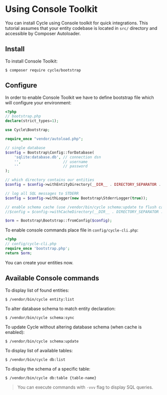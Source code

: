 # Using Console Toolkit
You can install Cycle using Console toolkit for quick integrations. This tutorial assumes that your entity codebase is located in 
`src/` directory and accessible by Composer Autoloader.

## Install
To install Console Toolkit:

```
$ composer require cycle/bootstrap
```

## Configure
In order to enable Console Toolkit we have to define bootstrap file which will configure your environment:

```php
<?php
// bootstrap.php
declare(strict_types=1);

use Cycle\Bootstrap;

require_once "vendor/autoload.php";

// single database
$config = Bootstrap\Config::forDatabase(
    'sqlite:database.db', // connection dsn
    '',                   // username
    ''                    // password
);

// which directory contains our entities
$config = $config->withEntityDirectory(__DIR__ . DIRECTORY_SEPARATOR . 'src');

// log all SQL messages to STDERR
$config = $config->withLogger(new Bootstrap\StderrLogger(true));

// enable schema cache (use /vendor/bin/cycle schema:update to flush cache), keep commented to disable caching
//$config = $config->withCacheDirectory(__DIR__ . DIRECTORY_SEPARATOR . 'cache');

$orm = Bootstrap\Bootstrap::fromConfig($config);
```

To enable console commands place file in `config/cycle-cli.php`:

```php
<?php
// config/cycle-cli.php
require_once 'bootstrap.php';
return $orm;
```

You can create your entities now.

## Available Console commands
To display list of found entities:

```
$ /vendor/bin/cycle entity:list
```

To alter database schema to match entity declaration:

```
$ /vendor/bin/cycle schema:sync
```

To update Cycle without altering database schema (when cache is enabled):

```
$ /vendor/bin/cycle schema:update
```

To display list of available tables:
```
$ /vendor/bin/cycle db:list
```

To display the schema of a specific table:

```
$ /vendor/bin/cycle db:table {table-name}
```

> You can execute commands with `-vvv` flag to display SQL queries.
